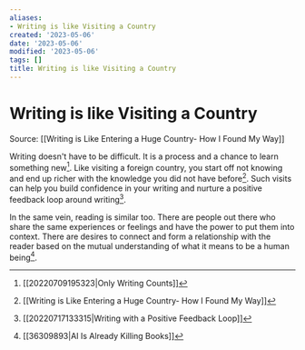 ```yaml
---
aliases:
- Writing is like Visiting a Country
created: '2023-05-06'
date: '2023-05-06'
modified: '2023-05-06'
tags: []
title: Writing is like Visiting a Country
---
```


# Writing is like Visiting a Country

Source: [[Writing is Like Entering a Huge Country- How I Found My Way]]

Writing doesn't have to be difficult. It is a process and a chance to learn something new[^1]. Like visiting a foreign country, you start off not knowing and end up richer with the knowledge you did not have before[^2]. Such visits can help you build confidence in your writing and nurture a positive feedback loop around writing[^3].

In the same vein, reading is similar too. There are people out there who share the same experiences or feelings and have the power to put them into context. There are desires to connect and form a relationship with the reader based on the mutual understanding of what it means to be a human being[^4].

[^1]: [[20220709195323|Only Writing Counts]]
[^2]: [[Writing is Like Entering a Huge Country- How I Found My Way]]
[^3]: [[20220717133315|Writing with a Positive Feedback Loop]]
[^4]: [[36309893|AI Is Already Killing Books]]